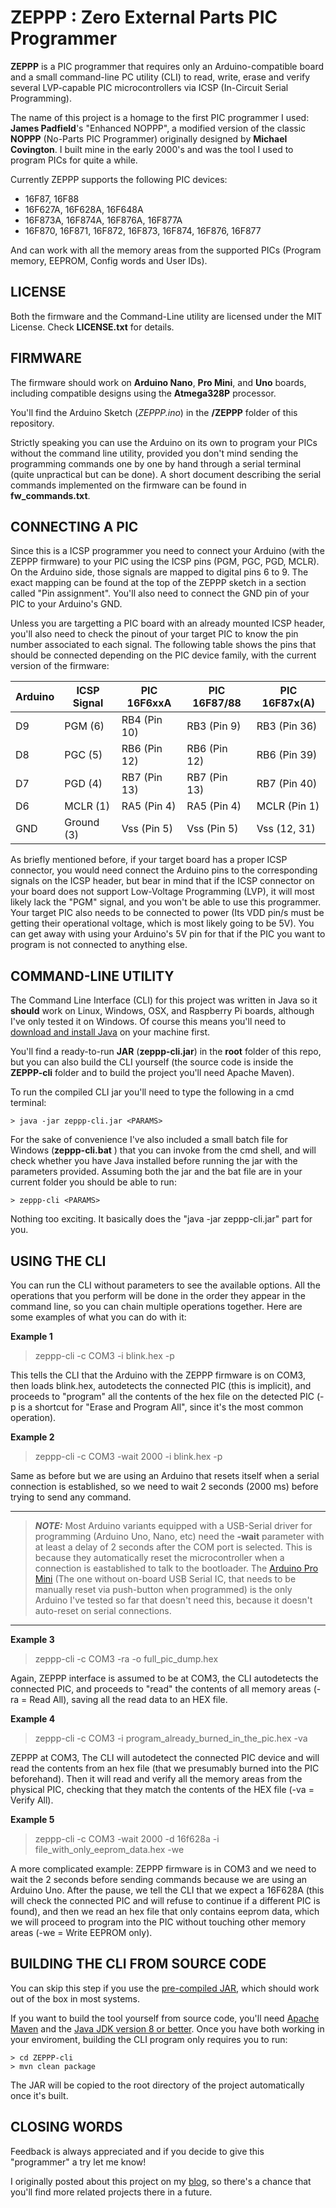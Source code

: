 # ZEPPP : Zero External Parts PIC Programmer

**ZEPPP** is a PIC programmer that requires only an Arduino-compatible board and a small command-line PC utility (CLI) to read, write, erase and verify several LVP-capable PIC microcontrollers via ICSP (In-Circuit Serial Programming).

The name of this project is a homage to the first PIC programmer I used: **James Padfield**'s "Enhanced NOPPP", a modified version of the classic **NOPPP** (No-Parts PIC Programmer) originally designed by **Michael Covington**. I built mine in the early 2000's and was the tool I used to program PICs for quite a while.

Currently ZEPPP supports the following PIC devices:
* 16F87, 16F88
* 16F627A, 16F628A, 16F648A
* 16F873A, 16F874A, 16F876A, 16F877A
* 16F870, 16F871, 16F872, 16F873, 16F874, 16F876, 16F877

And can work with all the memory areas from the supported PICs (Program memory, EEPROM, Config words and User IDs).

## LICENSE
Both the firmware and the Command-Line utility are licensed under the MIT License.
Check **LICENSE.txt** for details.

## FIRMWARE
The firmware should work on **Arduino Nano**, **Pro Mini**, and **Uno** boards, including compatible designs using the **Atmega328P** processor.

You'll find the Arduino Sketch (*ZEPPP.ino*) in the **/ZEPPP** folder of this repository.

Strictly speaking you can use the Arduino on its own to program your PICs without the command line utility, provided you don't mind sending the programming commands one by one by hand through a serial terminal (quite unpractical but can be done). A short document describing the serial commands implemented on the firmware can be found in **fw_commands.txt**.

## CONNECTING A PIC
Since this is a ICSP programmer you need to connect your Arduino (with the ZEPPP firmware) to your PIC using the ICSP pins (PGM, PGC, PGD, MCLR). On the Arduino side, those signals are mapped to digital pins 6 to 9. The exact mapping can be found at the top of the ZEPPP sketch in a section called "Pin assignment". You'll also need to connect the GND pin of your PIC to your Arduino's GND.

Unless you are targetting a PIC board with an already mounted ICSP header, you'll also need to check the pinout of your target PIC to know the pin number associated to each signal. The following table shows the pins that should be connected depending on the PIC device family, with the current version of the firmware:

| Arduino | ICSP Signal | PIC 16F6xxA  | PIC 16F87/88 | PIC 16F87x(A)|
| ------- | ----------- | ------------ | ------------ | ------------ |
| D9      | PGM (6)     | RB4 (Pin 10) | RB3 (Pin 9)  | RB3 (Pin 36) |
| D8      | PGC (5)     | RB6 (Pin 12) | RB6 (Pin 12) | RB6 (Pin 39) |
| D7      | PGD (4)     | RB7 (Pin 13) | RB7 (Pin 13) | RB7 (Pin 40) |
| D6      | MCLR (1)    | RA5 (Pin 4)  | RA5 (Pin 4)  | MCLR (Pin 1) |
| GND     | Ground (3)  | Vss (Pin 5)  | Vss (Pin 5)  | Vss (12, 31) |

As briefly mentioned before, if your target board has a proper ICSP connector, you would need connect the Arduino pins to the corresponding signals on the ICSP header, but bear in mind that if the ICSP connector on your board does not support Low-Voltage Programming (LVP), it will most likely lack the "PGM" signal, and you won't be able to use this programmer.
Your target PIC also needs to be connected to power (Its VDD pin/s must be getting their operational voltage, which is most likely going to be 5V). You can get away with using your Arduino's 5V pin for that if the PIC you want to program is not connected to anything else.


## COMMAND-LINE UTILITY
The Command Line Interface (CLI) for this project was written in Java so it **should** work on Linux, Windows, OSX, and Raspberry Pi boards, although I've only tested it on Windows. Of course this means you'll need to [download and install Java](https://www.java.com/en/download/help/download_options.xml) on your machine first.

You'll find a ready-to-run **JAR** (**zeppp-cli.jar**) in the **root** folder of this repo, but you can also build the CLI yourself (the source code is inside the **ZEPPP-cli** folder and to build the project you'll need Apache Maven).

To run the compiled CLI jar you'll need to type the following in a cmd terminal:

    > java -jar zeppp-cli.jar <PARAMS>

For the sake of convenience I've also included a small batch file for Windows (**zeppp-cli.bat** ) that you can invoke from the cmd shell, and will check whether you have Java installed before running the jar with the parameters provided. Assuming both the jar and the bat file are in your current folder you should be able to run:

    > zeppp-cli <PARAMS>

Nothing too exciting. It basically does the "java -jar zeppp-cli.jar" part for you.


## USING THE CLI

You can run the CLI without parameters to see the available options. All the operations that you perform will be done in the order they appear in the command line, so you can chain multiple operations together.
Here are some examples of what you can do with it:

**Example 1**
> zeppp-cli -c COM3 -i blink.hex -p

This tells the CLI that the Arduino with the ZEPPP firmware is on COM3, then loads blink.hex, autodetects the connected PIC (this is implicit), and proceeds to "program" all the contents of the hex file on the detected PIC (-p is a shortcut for "Erase and Program All", since it's the most common operation).

**Example 2**
> zeppp-cli -c COM3 -wait 2000 -i blink.hex -p

Same as before but we are using an Arduino that resets itself when a serial connection is established, so we need to wait 2 seconds (2000 ms) before trying to send any command.

---
> **_NOTE:_**  Most Arduino variants equipped with a USB-Serial driver for programming (Arduino Uno, Nano, etc) need the **-wait** parameter with at least a delay of 2 seconds after the COM port is selected. This is because they automatically reset the microcontroller when a connection is eastablished to talk to the bootloader. The [Arduino Pro Mini](https://www.arduino.cc/en/pmwiki.php?n=Main/ArduinoBoardProMini) (The one without on-board USB Serial IC, that needs to be manually reset via push-button when programmed) is the only Arduino I've tested so far that doesn't need this, because it doesn't auto-reset on serial connections.
---

**Example 3**
> zeppp-cli -c COM3 -ra -o full_pic_dump.hex

Again, ZEPPP interface is assumed to be at COM3, the CLI autodetects the connected PIC, and proceeds to "read" the contents of all memory areas (-ra = Read All), saving all the read data to an HEX file.

**Example 4**
> zeppp-cli -c COM3 -i program_already_burned_in_the_pic.hex -va

ZEPPP at COM3, The CLI will autodetect the connected PIC device and will read the contents from an hex file (that we presumably burned into the PIC beforehand). Then it will read and verify all the memory areas from the physical PIC, checking that they match the contents of the HEX file (-va = Verify All).

**Example 5**
> zeppp-cli -c COM3 -wait 2000 -d 16f628a -i file_with_only_eeprom_data.hex -we

A more complicated example: ZEPPP firmware is in COM3 and we need to wait the 2 seconds before sending commands because we are using an Arduino Uno. After the pause, we tell the CLI that we expect a 16F628A (this will check the connected PIC and will refuse to continue if a different PIC is found), and then we read an hex file that only contains eeprom data, which we will proceed to program into the PIC without touching other memory areas (-we = Write EEPROM only).


## BUILDING THE CLI FROM SOURCE CODE
You can skip this step if you use the [pre-compiled JAR](https://github.com/battlecoder/zeppp/blob/master/zeppp-cli.jar), which should work out of the box in most systems.

If you want to build the tool yourself from source code, you'll need [Apache Maven](https://maven.apache.org/) and the [Java JDK version 8 or better](https://www.oracle.com/java/technologies/javase/javase-jdk8-downloads.html).
Once you have both working in your enviroment, building the CLI program only requires you to run:

    > cd ZEPPP-cli
    > mvn clean package

The JAR will be copied to the root directory of the project automatically once it's built.



## CLOSING WORDS
Feedback is always appreciated and if you decide to give this "programmer" a try let me know!

I originally posted about this project on my [blog](http://blog.damnsoft.org), so there's a chance that you'll find more related projects there in a future.

